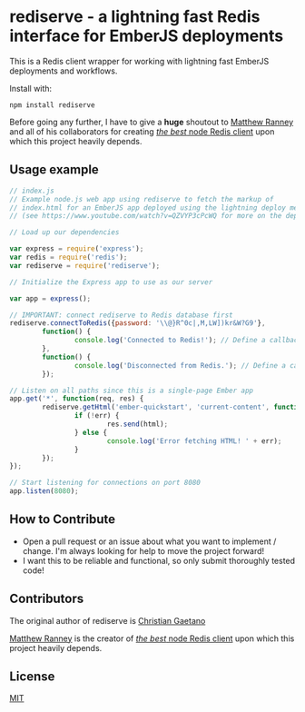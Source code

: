 rediserve - a lightning fast Redis interface for EmberJS deployments
=========================

This is a Redis client wrapper for working with lightning fast EmberJS deployments and workflows.

Install with:

    npm install rediserve

Before going any further, I have to give a __huge__ shoutout to [Matthew Ranney](https://github.com/mranney) and all of his collaborators for creating [_the best_ node Redis client](https://github.com/NodeRedis/node_redis) upon which this project heavily depends.

## Usage example

```js
// index.js
// Example node.js web app using rediserve to fetch the markup of
// index.html for an EmberJS app deployed using the lightning deploy methodology
// (see https://www.youtube.com/watch?v=QZVYP3cPcWQ for more on the deployment strategy)

// Load up our dependencies

var express = require('express');
var redis = require('redis');
var rediserve = require('rediserve');

// Initialize the Express app to use as our server

var app = express();

// IMPORTANT: connect rediserve to Redis database first
rediserve.connectToRedis({password: '\\@}R^0c|,M,LW])kr&W?G9'},
        function() {
                console.log('Connected to Redis!'); // Define a callback for when we connect
        },
        function() {
                console.log('Disconnected from Redis.'); // Define a callback in the event we're disconnected :(
        });

// Listen on all paths since this is a single-page Ember app
app.get('*', function(req, res) {
        rediserve.getHtml('ember-quickstart', 'current-content', function(html, err) {
                if (!err) {
                        res.send(html);
                } else {
                        console.log('Error fetching HTML! ' + err);
                }
        });
});

// Start listening for connections on port 8080
app.listen(8080);
```

## How to Contribute
- Open a pull request or an issue about what you want to implement / change. I'm always looking for help to move the project forward!
 - I want this to be reliable and functional, so only submit thoroughly tested code!

## Contributors

The original author of rediserve is [Christian Gaetano](https://github.com/cgatno)

[Matthew Ranney](https://github.com/mranney) is the creator of [_the best_ node Redis client](https://github.com/NodeRedis/node_redis) upon which this project heavily depends.

## License

[MIT](LICENSE)